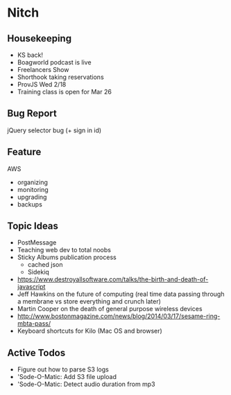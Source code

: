 Nitch
=====

## Housekeeping

* KS back!
* Boagworld podcast is live
* Freelancers Show
* Shorthook taking reservations
* ProvJS Wed 2/18
* Training class is open for Mar 26

## Bug Report

jQuery selector bug (+ sign in id)

## Feature

AWS

* organizing
* monitoring
* upgrading
* backups

## Topic Ideas

* PostMessage
* Teaching web dev to total noobs
* Sticky Albums publication process
    * cached json
    * Sidekiq
* https://www.destroyallsoftware.com/talks/the-birth-and-death-of-javascript
* Jeff Hawkins on the future of computing (real time data passing through a membrane vs store everything and crunch later)
* Martin Cooper on the death of general purpose wireless devices
* http://www.bostonmagazine.com/news/blog/2014/03/17/sesame-ring-mbta-pass/
* Keyboard shortcuts for Kilo (Mac OS and browser)

## Active Todos

* Figure out how to parse S3 logs
* 'Sode-O-Matic: Add S3 file upload
* 'Sode-O-Matic: Detect audio duration from mp3

